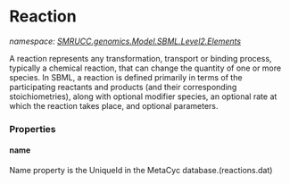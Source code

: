 ﻿# Reaction
_namespace: [SMRUCC.genomics.Model.SBML.Level2.Elements](./index.md)_

A reaction represents any transformation, transport or binding process, typically a chemical reaction, 
 that can change the quantity of one or more species. In SBML, a reaction is defined primarily in terms 
 of the participating reactants and products (and their corresponding stoichiometries), along with 
 optional modifier species, an optional rate at which the reaction takes place, and optional parameters.




### Properties

#### name
Name property is the UniqueId in the MetaCyc database.(reactions.dat)
